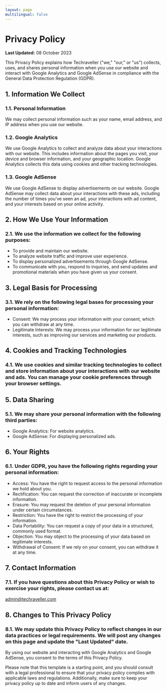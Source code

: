 ```yaml
---
layout: page
multilingual: false
---
```

# Privacy Policy

**Last Updated:** 08 October 2023

This Privacy Policy explains how Techraveller ("we," "our," or "us") collects, uses, and shares personal information when you use our website and interact with Google Analytics and Google AdSense in compliance with the General Data Protection Regulation (GDPR).

## 1. Information We Collect

### 1.1. Personal Information

We may collect personal information such as your name, email address, and IP address when you use our website.

### 1.2. Google Analytics

We use Google Analytics to collect and analyze data about your interactions with our website. This includes information about the pages you visit, your device and browser information, and your geographic location. Google Analytics collects this data using cookies and other tracking technologies.

### 1.3. Google AdSense

We use Google AdSense to display advertisements on our website. Google AdSense may collect data about your interactions with these ads, including the number of times you've seen an ad, your interactions with ad content, and your interests based on your online activity.

## 2. How We Use Your Information

### 2.1. We use the information we collect for the following purposes:

- To provide and maintain our website.
- To analyze website traffic and improve user experience.
- To display personalized advertisements through Google AdSense.
- To communicate with you, respond to inquiries, and send updates and promotional materials when you have given us your consent.

## 3. Legal Basis for Processing

### 3.1. We rely on the following legal bases for processing your personal information:

- Consent: We may process your information with your consent, which you can withdraw at any time.
- Legitimate Interests: We may process your information for our legitimate interests, such as improving our services and marketing our products.

## 4. Cookies and Tracking Technologies

### 4.1. We use cookies and similar tracking technologies to collect and store information about your interactions with our website and ads. You can manage your cookie preferences through your browser settings.

## 5. Data Sharing

### 5.1. We may share your personal information with the following third parties:

- Google Analytics: For website analytics.
- Google AdSense: For displaying personalized ads.

## 6. Your Rights

### 6.1. Under GDPR, you have the following rights regarding your personal information:

- Access: You have the right to request access to the personal information we hold about you.
- Rectification: You can request the correction of inaccurate or incomplete information.
- Erasure: You may request the deletion of your personal information under certain circumstances.
- Restriction: You have the right to restrict the processing of your information.
- Data Portability: You can request a copy of your data in a structured, commonly used format.
- Objection: You may object to the processing of your data based on legitimate interests.
- Withdrawal of Consent: If we rely on your consent, you can withdraw it at any time.

## 7. Contact Information

### 7.1. If you have questions about this Privacy Policy or wish to exercise your rights, please contact us at:

admin@techraveller.com

## 8. Changes to This Privacy Policy

### 8.1. We may update this Privacy Policy to reflect changes in our data practices or legal requirements. We will post any changes on this page and update the "Last Updated" date.

By using our website and interacting with Google Analytics and Google AdSense, you consent to the terms of this Privacy Policy.

Please note that this template is a starting point, and you should consult with a legal professional to ensure that your privacy policy complies with applicable laws and regulations. Additionally, make sure to keep your privacy policy up to date and inform users of any changes.
